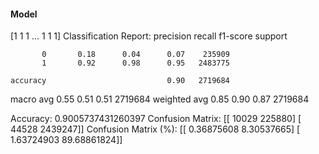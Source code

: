#### Model
[1 1 1 ... 1 1 1]
Classification Report:
              precision    recall  f1-score   support

           0       0.18      0.04      0.07    235909
           1       0.92      0.98      0.95   2483775

    accuracy                           0.90   2719684
   macro avg       0.55      0.51      0.51   2719684
weighted avg       0.85      0.90      0.87   2719684

Accuracy: 0.9005737431260397
Confusion Matrix:
[[  10029  225880]
 [  44528 2439247]]
Confusion Matrix (%):
[[ 0.36875608  8.30537665]
 [ 1.63724903 89.68861824]]
